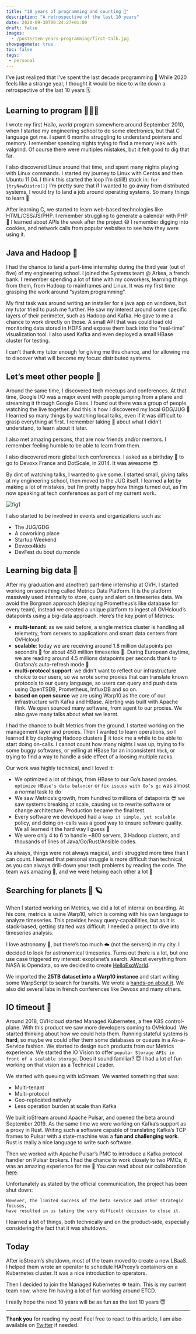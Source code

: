 ```yaml
---
title: "10 years of programming and counting 🚀"
description: "A retrospective of the last 10 years"
date: 2020-09-30T00:24:27+01:00
draft: false
images:
  - /posts/ten-years-programming/first-talk.jpg
showpagemeta: true
toc: false 
tags:
 - personal
---
```


I’ve just realized that I’ve spent the last decade programming 🤯 While 2020 feels like a strange year, I thought it would be nice to write down a retrospective of the last 10 years 🗓

## Learning to program 👨🏻‍💻
I wrote my first _Hello, world_ program somewhere around September 2010, when I started my engineering school to do some electronics, but that C language got me. I spent 6 months struggling to understand pointers and memory. I remember spending nights trying to find a memory leak with valgrind. Of course there were multiples mistakes, but it felt good to dig that far.

I also discovered Linux around that time, and spent many nights playing with Linux commands. I started my journey to Linux with Centos and then Ubuntu 11.04. I think this started the loop I’m (still!) stuck in:
`for {tryNewDistro()}`
I’m pretty sure that if I wanted to go away from distributed systems, I would try to land a job around operating systems. So many things to learn 🤩

After learning C, we started to learn web-based technologies like HTML/CSS/JS/PHP. I remember struggling to generate a calendar with PHP 🐘 I learned about APIs the week after the project 😅 I remember digging into cookies, and network calls from popular websites to see how they were using it. 

## Java and Hadoop 🐘 

I had the chance to land a part-time internship during the third year (out of five) of my engineering school. I joined the Systems team @ Arkea, a french bank.
I remember spending a lot of time with my coworkers, learning things from them, from Hadoop to mainframes and Linux. It was my first time grasping the work around “system programming”. 

My first task was around writing an installer for a java app on windows, but my tutor tried to push me further. He saw my interest around some specific layers of their perimeter, such as Hadoop and Kafka. He gave to me a chance to work directly on those. A small API that was could load old monitoring data stored in HDFS and expose them back into the “real-time” visualization tool. I also used Kafka and even deployed a small HBase cluster for testing. 

I can't thank my tutor enough for giving me this chance, and for allowing me to discover what will become my focus: distributed systems.

## Let’s meet other people 👋 
Around the same time, I discovered tech meetups and conferences. At that time, Google I/O was a major event with people jumping from a plane and streaming it through Google Glass. I found out there was a group of people watching the live together. And this is how I discovered my local GDG/JUG 🥳 I learned so many things by watching local talks, even if it was difficult to grasp everything at first. I remember taking 📝 about what I didn’t understand, to learn about it later. 

I also met amazing persons, that are now friends and/or mentors. I remember feeling humble to be able to learn from them. 

I also discovered more global tech conferences. I asked as a birthday 🎁 to go to Devoxx France and DotScale, in 2014. It was awesome 😎 

By dint of watching talks, I wanted to give some. I started small, giving talks at my engineering school, then moved to the JUG itself. I learned **a lot** by making a lot of mistakes, but I’m pretty happy how things turned out, as I’m now speaking at tech conferences as part of my current work. 

<img src="/posts/ten-years-programming/first-talk.jpg" alt="fig1" class="center">

I also started to be involved in events and organizations such as:
* The JUG/GDG
* A coworking place
* Startup Weekend
* Devoxx4kids 
* DevFest du bout du monde

## Learning big data 💾 
After my graduation and a(nother) part-time internship at OVH, I started working on something called Metrics Data Platform. It is the platform massively used internally to store, query and alert on timeseries data. We avoid the Borgmon approach (deploying Prometheus’s like database for every team), instead we created a unique platform to ingest all OVHcloud’s datapoints using a big-data approach. Here’s the key point of Metrics:

* **multi-tenant**: as we said before, a single metrics cluster is handling all telemetry, from servers to applications and smart data centers from OVHcloud. 
* **scalable**: today we are receiving around 1.8 million datapoints per second/s 🙈 for about 450 million timeseries 🙉. During European daytime, we are reading around 4.5 millions datapoints per seconds thank to Grafana’s auto-refresh mode 🙊
* **multi-protocol support**: we didn't want to reflect our infrastructure choice to our users, so we wrote some proxies that can translate known protocols to our query language, so users can query and push data using OpenTSDB, Prometheus, InfluxDB and so on. 
* **based on open source** we are using Warp10 as the core of our infrastructure with Kafka and HBase. Alerting was built with Apache flink. We open sourced many software, from agent to our proxies. We also gave many talks about what we learnt. 

I had the chance to built Metrics from the ground. I started working on the management layer and proxies. Then I wanted to learn operations, so I learned it by deploying Hadoop clusters 🤯 it took me a while to be able to start doing on-calls. I cannot count how many nights I was up, trying to fix some buggy softwares, or yelling at HBase for an inconsistent `hbck`, or trying to find a way to handle a side effect of a loosing multiple racks. 

Our work was highly technical, and I loved it: 

* We optimized a lot of things, from HBase to our Go’s based proxies. `optimize HBase's data balancer` or `fix issues with Go’s gc`  was almost a normal task to do
* We saw Metrics’s growth, from hundred to millions of datapoints 😎 we saw systems breaking at scale, causing us to rewrite software or change architecture. Production became the final test.
* Every software we developed had a `keep it simple, yet scalable` policy, and doing on-calls was a good way to ensure software quality. We all learned it the hard way I guess 🤣 
* We were only 4 to 6 to handle ~800 servers, 3 Hadoop clusters, and thousands of lines of Java/Go/Rust/Ansible codes. 

As always, things were not always magical, and i struggled more time than I can count. I learned that personal struggle is more difficult than technical, as you can always drill-down your tech problems by reading the code. The team was amazing 🚀, and we were helping each other a lot 🤝

## Searching for planets 🔭 🪐 

When I started working on Metrics, we did a lot of internal on boarding. At his core, metrics is usine Warp10, which is coming with his own language to analyze timeseries. This provides heavy query-capabilities, but as it is stack-based, getting started was difficult. I needed a project to dive into timeseries analysis.

I love astronomy 🔭, but there’s too much ☁️ (not the servers) in my city. I decided to look for astronomical timeseries. Turns out there is a lot, but one use case triggered my interest: exoplanet’s search. Almost everything from NASA is Opendata, so we decided to create [HelloExoWorld](https://helloexo.world/).

We imported the **25TB dataset into a Warp10 instance** and start writing some WarpScript to search for transits. We wrote a [hands-on about it](https://helloexoworld.github.io/hew-hands-on/). We also did several labs in french conferences like Devoxx and many others. 


## IO timeout 🚧

Around 2018, OVHcloud started Managed Kubernetes, a free K8S control-plane. With this product we saw more developers coming to OVHcloud. We started thinking about how we could help them. Running stateful systems is **hard**, so maybe we could offer them some databases or queues in a As-a-Service fashion. We started to design such products from our Metrics experience. We started the IO Vision to offer `popular Storage APIs in front of a scalable storage`. Does it sound familiar? 😇 I had a lot of fun working on that vision as a Technical Leader. 

We started with queuing with ioStream. We wanted something that was:
* Multi-tenant
* Multi-protocol
* Geo-replicated natively
* Less operation burden at scale than Kafka

We built ioStream around Apache Pulsar, and opened the beta around September 2019. As the same time we were working on Kafka’s support as a proxy in Rust. Writing such a software capable of translating Kafka’s TCP frames to Pulsar with a state-machine was a **fun and challenging work**. Rust is really a nice language to write such software. 

Then we worked with Apache Pulsar’s PMC to introduce a Kafka protocol handler on Pulsar brokers. I had the chance to work closely to two PMCs, it was an amazing experience for me 🚀 You can read about our collaboration [here](https://www.ovh.com/blog/announcing-kafka-on-pulsar-bring-native-kafka-protocol-support-to-apache-pulsar/).

Unfortunately as stated by the official communication, the project has been shut down: 

```
However, the limited success of the beta service and other strategic focuses,
have resulted in us taking the very difficult decision to close it.
```

I learned a lot of things, both technically and on the product-side, especially considering the fact that it was shutdown.

## Today

After ioStream’s shutdown, most of the team moved to create a new LBaaS. I helped them wrote an operator to schedule HAProxy’s containers on a Kubernetes cluster. It was a nice introduction to operators. 

Then I decided to join the Managed Kubernetes ☸️ team. This is my current team now, where I’m having a lot of fun working around ETCD.

I really hope the next 10 years will be as fun as the last 10 years 😇

---

**Thank you** for reading my post! Feel free to react to this article, I am also available on [Twitter](https://twitter.com/PierreZ) if needed.